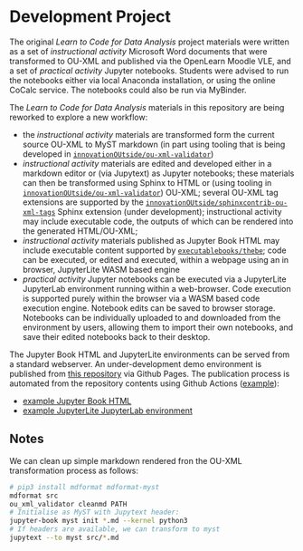 # Development Project

The original *Learn to Code for Data Analysis* project materials were written as a set of *instructional activity* Microsoft Word documents that were transformed to OU-XML and published via the OpenLearn Moodle VLE, and a set of *practical activity* Jupyter notebooks. Students were advised to run the notebooks either via local Anaconda installation, or using the online CoCalc service. The notebooks could also be run via MyBinder.

The *Learn to Code for Data Analysis* materials in this repository are being reworked to explore a new workflow:

- the *instructional activity* materials are transformed form the current source OU-XML to MyST markdown (in part using tooling that is being developed in [`innovationOUtside/ou-xml-validator`](https://github.com/innovationOUtside/ou-xml-validator))
- *instructional activity* materials are edited and developed either in a markdown editor or (via Jupytext) as Jupyter notebooks; these materials can then be transformed using Sphinx to HTML or (using tooling in [`innovationOUtside/ou-xml-validator`](https://github.com/innovationOUtside/ou-xml-validator)) OU-XML; several OU-XML tag extensions are supported by the [`innovationOUtside/sphinxcontrib-ou-xml-tags`](https://github.com/innovationOUtside/sphinxcontrib-ou-xml-tags) Sphinx extension (under development); instructional activity may include executable code, the outputs of which can be rendered into the generated HTML/OU-XML;
- *instructional activity* materials published as Jupyter Book HTML may include executable content supported by [`executablebooks/thebe`](https://github.com/executablebooks/thebe); code can be executed, or edited and executed, within a webpage using an in browser, JupyterLite WASM based engine
- *practical activity* Jupyter notebooks can be executed via a JupyterLite JupyterLab environment running within a web-browser. Code execution is supported purely within the browser via a WASM based code execution engine. Notebook edits can be saved to browser storage. Notebooks can be individually uploaded to and downloaded from the environment by users, allowing them to import their own notebooks, and save their edited notebooks back to their desktop.

The Jupyter Book HTML and JupyterLite environments can be served from a standard webserver. An under-development demo environment is published from [this repository](https://github.com/ouseful-demos/learn-to-code-jupyterlite/) via Github Pages. The publication process is automated from the repository contents using Github Actions ([example](https://github.com/ouseful-demos/learn-to-code-jupyterlite/blob/main/.github/workflows/deploy.yml)):

- [example Jupyter Book HTML](https://ouseful-demos.github.io/learn-to-code-jupyterlite/)
- [example JupyterLite JupyterLab environment](https://ouseful-demos.github.io/learn-to-code-jupyterlite/jupyterlite/)

## Notes

We can clean up simple markdown rendered fron the OU-XML transformation process as follows:

```bash
# pip3 install mdformat mdformat-myst
mdformat src 
ou_xml_validator cleanmd PATH
# Initialise as MyST with Jupytext header:
jupyter-book myst init *.md --kernel python3
# If headers are available, we can transform to myst
jupytext --to myst src/*.md
```
